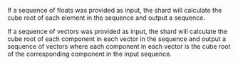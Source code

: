 If a sequence of floats was provided as input, the shard will calculate the cube root of each element in the sequence and output a sequence.

If a sequence of vectors was provided as input, the shard will calculate the cube root of each component in each vector in the sequence and output a sequence of vectors where each component in each vector is the cube root of the corresponding component in the input sequence.